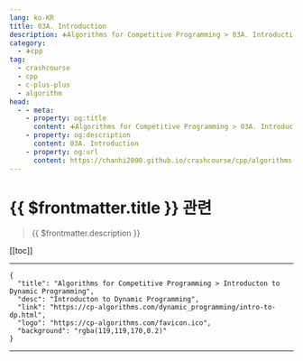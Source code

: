 ```yaml
---
lang: ko-KR
title: 03A. Introduction
description: ➕Algorithms for Competitive Programming > 03A. Introduction
category:
  - ➕cpp
tag: 
  - crashcourse
  - cpp
  - c-plus-plus
  - algorithm
head:
  - - meta:
    - property: og:title
      content: ➕Algorithms for Competitive Programming > 03A. Introduction
    - property: og:description
      content: 03A. Introduction
    - property: og:url
      content: https://chanhi2000.github.io/crashcourse/cpp/algorithms-for-competitive-programming/03-dynamic-programming/03A.html
---
```


# {{ $frontmatter.title }} 관련

> {{ $frontmatter.description }}

[[toc]]

---

```component VPCard
{
  "title": "Algorithms for Competitive Programming > Introducton to Dynamic Programming",
  "desc": "Introducton to Dynamic Programming",
  "link": "https://cp-algorithms.com/dynamic_programming/intro-to-dp.html",
  "logo": "https://cp-algorithms.com/favicon.ico",
  "background": "rgba(119,119,170,0.2)"
}
```

---

<TagLinks />
